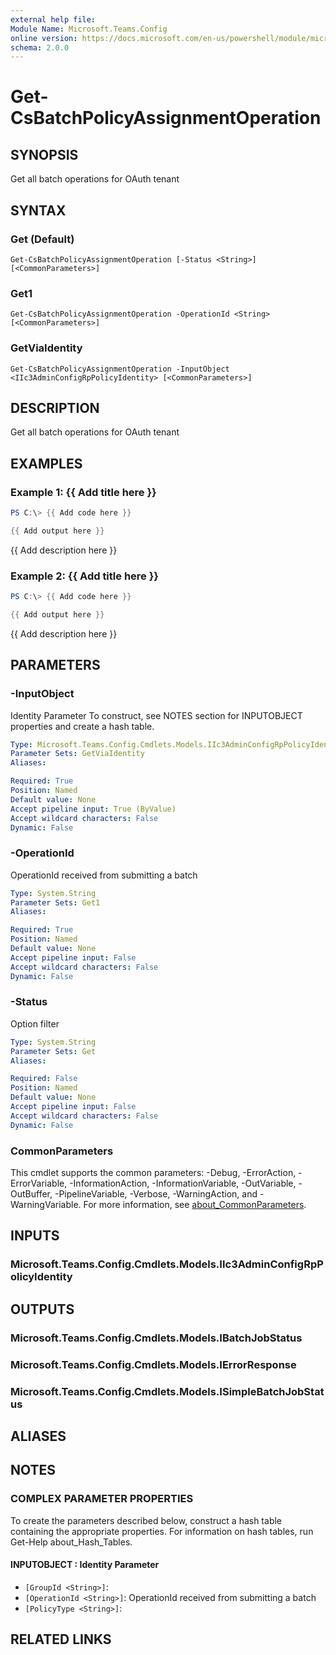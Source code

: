```yaml
---
external help file:
Module Name: Microsoft.Teams.Config
online version: https://docs.microsoft.com/en-us/powershell/module/microsoft.teams.config/get-csbatchpolicyassignmentoperation
schema: 2.0.0
---
```


# Get-CsBatchPolicyAssignmentOperation

## SYNOPSIS
Get all batch operations for OAuth tenant

## SYNTAX

### Get (Default)
```
Get-CsBatchPolicyAssignmentOperation [-Status <String>] [<CommonParameters>]
```

### Get1
```
Get-CsBatchPolicyAssignmentOperation -OperationId <String> [<CommonParameters>]
```

### GetViaIdentity
```
Get-CsBatchPolicyAssignmentOperation -InputObject <IIc3AdminConfigRpPolicyIdentity> [<CommonParameters>]
```

## DESCRIPTION
Get all batch operations for OAuth tenant

## EXAMPLES

### Example 1: {{ Add title here }}
```powershell
PS C:\> {{ Add code here }}

{{ Add output here }}
```

{{ Add description here }}

### Example 2: {{ Add title here }}
```powershell
PS C:\> {{ Add code here }}

{{ Add output here }}
```

{{ Add description here }}

## PARAMETERS

### -InputObject
Identity Parameter
To construct, see NOTES section for INPUTOBJECT properties and create a hash table.

```yaml
Type: Microsoft.Teams.Config.Cmdlets.Models.IIc3AdminConfigRpPolicyIdentity
Parameter Sets: GetViaIdentity
Aliases:

Required: True
Position: Named
Default value: None
Accept pipeline input: True (ByValue)
Accept wildcard characters: False
Dynamic: False
```

### -OperationId
OperationId received from submitting a batch

```yaml
Type: System.String
Parameter Sets: Get1
Aliases:

Required: True
Position: Named
Default value: None
Accept pipeline input: False
Accept wildcard characters: False
Dynamic: False
```

### -Status
Option filter

```yaml
Type: System.String
Parameter Sets: Get
Aliases:

Required: False
Position: Named
Default value: None
Accept pipeline input: False
Accept wildcard characters: False
Dynamic: False
```

### CommonParameters
This cmdlet supports the common parameters: -Debug, -ErrorAction, -ErrorVariable, -InformationAction, -InformationVariable, -OutVariable, -OutBuffer, -PipelineVariable, -Verbose, -WarningAction, and -WarningVariable. For more information, see [about_CommonParameters](http://go.microsoft.com/fwlink/?LinkID=113216).

## INPUTS

### Microsoft.Teams.Config.Cmdlets.Models.IIc3AdminConfigRpPolicyIdentity

## OUTPUTS

### Microsoft.Teams.Config.Cmdlets.Models.IBatchJobStatus

### Microsoft.Teams.Config.Cmdlets.Models.IErrorResponse

### Microsoft.Teams.Config.Cmdlets.Models.ISimpleBatchJobStatus

## ALIASES

## NOTES

### COMPLEX PARAMETER PROPERTIES
To create the parameters described below, construct a hash table containing the appropriate properties. For information on hash tables, run Get-Help about_Hash_Tables.

#### INPUTOBJECT <IIc3AdminConfigRpPolicyIdentity>: Identity Parameter
  - `[GroupId <String>]`: 
  - `[OperationId <String>]`: OperationId received from submitting a batch
  - `[PolicyType <String>]`: 

## RELATED LINKS

